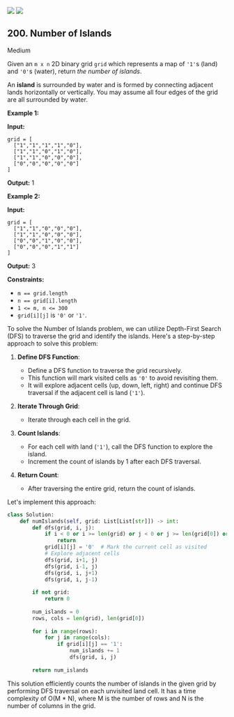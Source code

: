 [![](https://img.shields.io/github/stars/LeetCode-in-Python/LeetCode-in-Python?label=Stars&style=flat-square)](https://github.com/LeetCode-in-Python/LeetCode-in-Python)
[![](https://img.shields.io/github/forks/LeetCode-in-Python/LeetCode-in-Python?label=Fork%20me%20on%20GitHub%20&style=flat-square)](https://github.com/LeetCode-in-Python/LeetCode-in-Python/fork)

## 200\. Number of Islands

Medium

Given an `m x n` 2D binary grid `grid` which represents a map of `'1'`s (land) and `'0'`s (water), return _the number of islands_.

An **island** is surrounded by water and is formed by connecting adjacent lands horizontally or vertically. You may assume all four edges of the grid are all surrounded by water.

**Example 1:**

**Input:**

    grid = [
      ["1","1","1","1","0"],
      ["1","1","0","1","0"],
      ["1","1","0","0","0"],
      ["0","0","0","0","0"]
    ]

**Output:** 1 

**Example 2:**

**Input:**

    grid = [
      ["1","1","0","0","0"],
      ["1","1","0","0","0"],
      ["0","0","1","0","0"],
      ["0","0","0","1","1"]
    ]

**Output:** 3 

**Constraints:**

*   `m == grid.length`
*   `n == grid[i].length`
*   `1 <= m, n <= 300`
*   `grid[i][j]` is `'0'` or `'1'`.

To solve the Number of Islands problem, we can utilize Depth-First Search (DFS) to traverse the grid and identify the islands. Here's a step-by-step approach to solve this problem:

1. **Define DFS Function**:
   - Define a DFS function to traverse the grid recursively.
   - This function will mark visited cells as `'0'` to avoid revisiting them.
   - It will explore adjacent cells (up, down, left, right) and continue DFS traversal if the adjacent cell is land (`'1'`).

2. **Iterate Through Grid**:
   - Iterate through each cell in the grid.
   
3. **Count Islands**:
   - For each cell with land (`'1'`), call the DFS function to explore the island.
   - Increment the count of islands by 1 after each DFS traversal.

4. **Return Count**:
   - After traversing the entire grid, return the count of islands.

Let's implement this approach:

```python
class Solution:
    def numIslands(self, grid: List[List[str]]) -> int:
        def dfs(grid, i, j):
            if i < 0 or i >= len(grid) or j < 0 or j >= len(grid[0]) or grid[i][j] == '0':
                return
            grid[i][j] = '0'  # Mark the current cell as visited
            # Explore adjacent cells
            dfs(grid, i+1, j)
            dfs(grid, i-1, j)
            dfs(grid, i, j+1)
            dfs(grid, i, j-1)
        
        if not grid:
            return 0
        
        num_islands = 0
        rows, cols = len(grid), len(grid[0])
        
        for i in range(rows):
            for j in range(cols):
                if grid[i][j] == '1':
                    num_islands += 1
                    dfs(grid, i, j)
        
        return num_islands
```

This solution efficiently counts the number of islands in the given grid by performing DFS traversal on each unvisited land cell. It has a time complexity of O(M * N), where M is the number of rows and N is the number of columns in the grid.